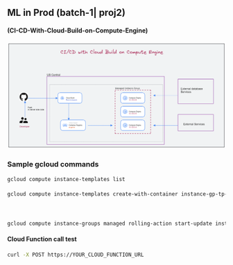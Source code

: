 ## ML in Prod (batch-1| proj2)
#### (CI-CD-With-Cloud-Build-on-Compute-Engine)

![ci_cd_with_gce](./images/today3.png)



### Sample gcloud commands
```bash
gcloud compute instance-templates list 

gcloud compute instance-templates create-with-container instance-gp-tp-prod-123 --custom-cpu=2 --custom-memory=8GB --boot-disk-size=20GB --region=asia-east --container-image $_AR_HOSTNAME/$_PROJECT_ID/cloud-run-source-deploy/gce-fastapi:prod



gcloud compute instance-groups managed rolling-action start-update instance-group-prod --version=template=instance-gp-tp-prod-48c00c9 --zone=asia-east1-b
```


#### Cloud Function call test
```bash
curl -X POST https://YOUR_CLOUD_FUNCTION_URL
```